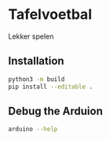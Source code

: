 # Tafelvoetbal

Lekker spelen

## Installation
```bash
python3 -m build
pip install --editable .
```

## Debug the Arduion
```bash
arduino --help
```